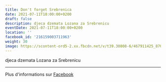 ```yaml
---
title: Don't forget Srebrenica
date: 2021-07-11T18:00:00+0200
draft: false
description: djeca dzemata Lozana za Srebrenicu
eventDate: 2021-07-11T18:00:00+0200
location: ''
facebook_id: '216159003711963'
weight: 30
image: https://scontent-ord5-2.xx.fbcdn.net/v/t39.30808-6/467911425_8702124949883247_8451066247417132989_n.jpg?_nc_cat=103&ccb=1-7&_nc_sid=9e60e4&_nc_ohc=SZCHYtZ08MUQ7kNvwFJH7bS&_nc_oc=Adm5BP_TkL5vY13wFIzRvFjLQuUX_TBOWkUsPl2nO96PdBPEz5ARMIlFr1gAsZpeTcA&_nc_zt=23&_nc_ht=scontent-ord5-2.xx&edm=ABTKTjYEAAAA&_nc_gid=V8R1zMLtlKaHAYNogxm9EA&oh=00_AfaHVwWFWK14MRsxVDvNNK26BGKaiBQ8uOzR647JclxTvg&oe=68E0FD99
---
```


djeca dzemata Lozana za Srebrenicu

---

Plus d'informations sur [Facebook](https://facebook.com/events/216159003711963)